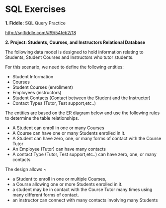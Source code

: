 # SQL Exercises

**1. Fiddle:** SQL Query Practice

http://sqlfiddle.com/#!9/54feb2/18


**2. Project: Students, Courses, and Instructors Relational Database**

The following data model is designed to hold information relating to Students, Student Courses and Instructors who tutor students. 

For this scenario, we need to define the following entities:

- Student Information  
- Courses  
- Student Courses  (enrollment)
- Employees (instructors)  
- Student Contacts (Contact between the Student and the Instructor) 
- Contact Types (Tutor, Test support,etc..)


The entities are based on the ER diagram below and use the following rules to determine the table relationships. 

- A Student can enroll in one or many Courses 
- A Course can have one or many Students enrolled in it.  
- A Student can have zero, one, or many forms of contact with the Course Tutor  
- An Employee (Tutor) can have many contacts  
- A contact Type (Tutor, Test support,etc..) can have zero, one, or many contacts

The design allows ~
- a Student to enroll in one or multiple Courses, 
- a Course allowing one or more Students enrolled in it.
- a student may be in contact with the Course Tutor many times using many different forms of contact.  
- an instructor can connect with many contacts involving many Students
